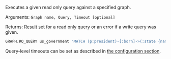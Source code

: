 Executes a given read only query against a specified graph.

Arguments: `Graph name, Query, Timeout [optional]`

Returns: [Result set](/docs/stack/graph/design/result_structure) for a read only query or an error if a write query was given.

```sh
GRAPH.RO_QUERY us_government "MATCH (p:president)-[:born]->(:state {name:'Hawaii'}) RETURN p"
```

Query-level timeouts can be set as described in [the configuration section](/docs/stack/graph/configuration#timeout).
